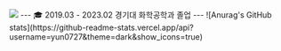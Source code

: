 <img src="https://img.shields.io/badge/austru00@gmail.com-30B980?style=flat-square&logo=gmail&logoColor=white"/>
---
🎓 2019.03 - 2023.02 경기대 화학공학과 졸업 
---
![Anurag's GitHub stats](https://github-readme-stats.vercel.app/api?username=yun0727&theme=dark&show_icons=true)


